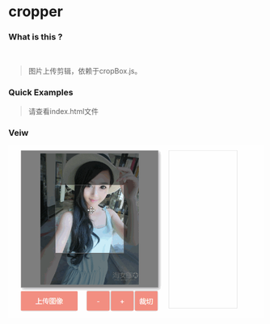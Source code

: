 # cropper

### What is this ?
 
> 图片上传剪辑，依赖于cropBox.js。

### Quick Examples

>请查看index.html文件

### Veiw

<img src="img/cropper.gif" alt="cropper"></img>

